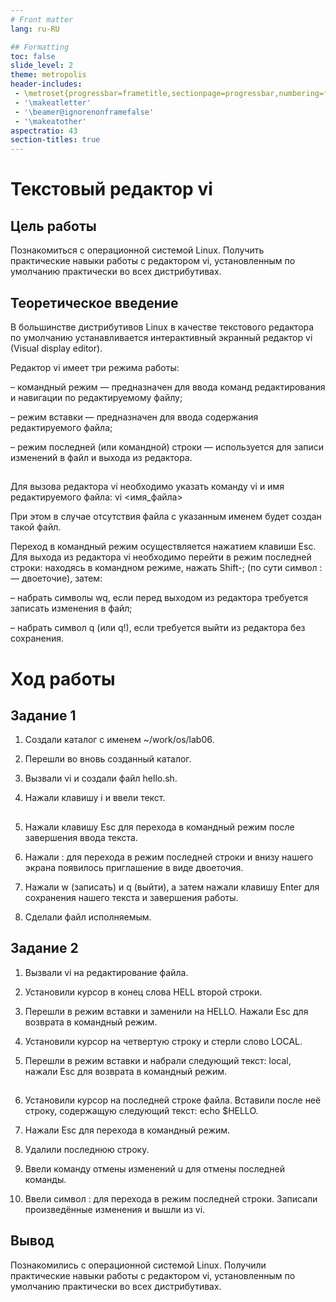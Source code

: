 ```yaml
---
# Front matter
lang: ru-RU

## Formatting
toc: false
slide_level: 2
theme: metropolis
header-includes: 
 - \metroset{progressbar=frametitle,sectionpage=progressbar,numbering=fraction}
 - '\makeatletter'
 - '\beamer@ignorenonframefalse'
 - '\makeatother'
aspectratio: 43
section-titles: true
---
```


# Текстовый редактор vi

## Цель работы

Познакомиться с операционной системой Linux. Получить практические навыки работы с редактором vi, установленным по умолчанию практически во всех дистрибутивах.

## Теоретическое введение

В большинстве дистрибутивов Linux в качестве текстового редактора по умолчанию
устанавливается интерактивный экранный редактор vi (Visual display editor).

Редактор vi имеет три режима работы:

– командный режим — предназначен для ввода команд редактирования и навигации по
редактируемому файлу;

– режим вставки — предназначен для ввода содержания редактируемого файла;

– режим последней (или командной) строки — используется для записи изменений в файл
и выхода из редактора.

##

Для вызова редактора vi необходимо указать команду vi и имя редактируемого файла:
vi <имя_файла>

При этом в случае отсутствия файла с указанным именем будет создан такой файл.

Переход в командный режим осуществляется нажатием клавиши Esc. Для выхода из
редактора vi необходимо перейти в режим последней строки: находясь в командном
режиме, нажать Shift-; (по сути символ : — двоеточие), затем:

– набрать символы wq, если перед выходом из редактора требуется записать изменения
в файл;

– набрать символ q (или q!), если требуется выйти из редактора без сохранения.

# Ход работы
## Задание 1

1. Создали каталог с именем ~/work/os/lab06.

2. Перешли во вновь созданный каталог.

3. Вызвали vi и создали файл hello.sh. 

4. Нажали клавишу i и ввели текст. 

##

5. Нажали клавишу Esc для перехода в командный режим после завершения ввода текста.

6. Нажали : для перехода в режим последней строки и внизу нашего экрана появилось приглашение в виде двоеточия.

7. Нажали w (записать) и q (выйти), а затем нажали клавишу Enter для сохранения нашего текста и завершения работы.

8. Сделали файл исполняемым. 

## Задание 2

1. Вызвали vi на редактирование файла.

2. Установили курсор в конец слова HELL второй строки. 

3. Перешли в режим вставки и заменили на HELLO. Нажали Esc для возврата в командный режим.

4. Установили курсор на четвертую строку и стерли слово LOCAL.

5. Перешли в режим вставки и набрали следующий текст: local, нажали Esc для
возврата в командный режим.

##

6. Установили курсор на последней строке файла. Вставили после неё строку, содержащую
следующий текст: echo $HELLO. 

7. Нажали Esc для перехода в командный режим.

8. Удалили последнюю строку.

9. Ввели команду отмены изменений u для отмены последней команды.

10. Ввели символ : для перехода в режим последней строки. Записали произведённые изменения и вышли из vi. 

## Вывод

Познакомились с операционной системой Linux. Получили практические навыки работы с редактором vi, установленным по умолчанию практически во всех дистрибутивах.
